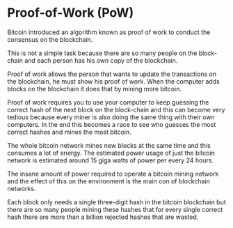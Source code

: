 # Proof-of-Work (PoW)
Bitcoin introduced an algorithm known as proof of work to conduct the consensus on the blockchain.

This is not a simple task because there are so many people on the block-chain and each person has his own copy of the blockchain.

Proof of work allows the person that wants to update the transactions on the blockchain, he must show his proof of work. When the computer adds blocks on the blockchain it does that by mining more bitcoin.

Proof of work requires you to use your computer to keep guessing the correct hash of the next block on the block-chain and this can become very tedious because every miner is also doing the same thing with their own computers. In the end this becomes a race to see who guesses the most correct hashes and mines the most bitcoin.

The whole bitcoin network mines new blocks at the same time and this consumes a lot of energy. The estimated power usage of just the bitcoin network is estimated around 15 giga watts of power per every 24 hours.

The insane amount of power required to operate a bitcoin mining network and the effect of this on the environment is the main con of blockchain networks.

Each block only needs a single three-digit hash in the bitcoin blockchain but there are so many people mining these hashes that for every single correct hash there are more than a billion rejected hashes that are wasted.
